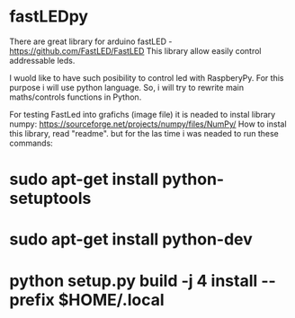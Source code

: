 # fastLEDpy
There are great library for arduino fastLED - https://github.com/FastLED/FastLED
This library allow easily control addressable leds.

I wuold like to have such posibility to control led with RaspberyPy. For this purpose i will use python language. 
So, i will try to rewrite main maths/controls functions in Python.

For testing FastLed into grafichs (image file) it is neaded to instal library numpy:
https://sourceforge.net/projects/numpy/files/NumPy/
How to instal this library, read "readme".
but for the las time i was neaded to run these commands:
# sudo apt-get install python-setuptools
# sudo apt-get install python-dev
# python setup.py build -j 4 install --prefix $HOME/.local
